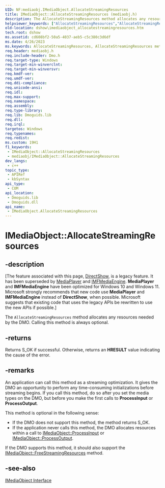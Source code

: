 ```yaml
---
UID: NF:mediaobj.IMediaObject.AllocateStreamingResources
title: IMediaObject::AllocateStreamingResources (mediaobj.h)
description: The AllocateStreamingResources method allocates any resources needed by the DMO. Calling this method is always optional.
helpviewer_keywords: ["AllocateStreamingResources","AllocateStreamingResources method [DirectShow]","AllocateStreamingResources method [DirectShow]","IMediaObject interface","IMediaObject interface [DirectShow]","AllocateStreamingResources method","IMediaObject.AllocateStreamingResources","IMediaObject::AllocateStreamingResources","IMediaObjectAllocateStreamingResources","dshow.imediaobject_allocatestreamingresources","mediaobj/IMediaObject::AllocateStreamingResources"]
old-location: dshow\imediaobject_allocatestreamingresources.htm
tech.root: dshow
ms.assetid: cd608bf2-50a5-4037-aeb5-c5c380c3d6df
ms.date: 4/26/2023
ms.keywords: AllocateStreamingResources, AllocateStreamingResources method [DirectShow], AllocateStreamingResources method [DirectShow],IMediaObject interface, IMediaObject interface [DirectShow],AllocateStreamingResources method, IMediaObject.AllocateStreamingResources, IMediaObject::AllocateStreamingResources, IMediaObjectAllocateStreamingResources, dshow.imediaobject_allocatestreamingresources, mediaobj/IMediaObject::AllocateStreamingResources
req.header: mediaobj.h
req.include-header: Dmo.h
req.target-type: Windows
req.target-min-winverclnt: 
req.target-min-winversvr: 
req.kmdf-ver: 
req.umdf-ver: 
req.ddi-compliance: 
req.unicode-ansi: 
req.idl: 
req.max-support: 
req.namespace: 
req.assembly: 
req.type-library: 
req.lib: Dmoguids.lib
req.dll: 
req.irql: 
targetos: Windows
req.typenames: 
req.redist: 
ms.custom: 19H1
f1_keywords:
 - IMediaObject::AllocateStreamingResources
 - mediaobj/IMediaObject::AllocateStreamingResources
dev_langs:
 - c++
topic_type:
 - APIRef
 - kbSyntax
api_type:
 - COM
api_location:
 - Dmoguids.lib
 - Dmoguids.dll
api_name:
 - IMediaObject.AllocateStreamingResources
---
```


# IMediaObject::AllocateStreamingResources


## -description

\[The feature associated with this page, [DirectShow](/windows/win32/directshow/directshow), is a legacy feature. It has been superseded by [MediaPlayer](/uwp/api/Windows.Media.Playback.MediaPlayer) and [IMFMediaEngine](/windows/win32/api/mfmediaengine/nn-mfmediaengine-imfmediaengine). **MediaPlayer** and **IMFMediaEngine** have been optimized for Windows 10 and Windows 11. Microsoft strongly recommends that new code use **MediaPlayer** and **IMFMediaEngine** instead of **DirectShow**, when possible. Microsoft suggests that existing code that uses the legacy APIs be rewritten to use the new APIs if possible.\]

The <code>AllocateStreamingResources</code> method allocates any resources needed by the DMO. Calling this method is always optional.



## -returns

Returns S_OK if successful. Otherwise, returns an <b>HRESULT</b> value indicating the cause of the error.

## -remarks

An application can call this method as a streaming optimization. It gives the DMO an opportunity to perform any time-consuming initializations before streaming begins. If you call this method, do so after you set the media types on the DMO, but before you make the first calls to <b>ProcessInput</b> or <b>ProcessOutput</b>.

This method is optional in the following sense:

<ul>
<li>If the DMO does not support this method, the method returns S_OK.</li>
<li>If the application never calls this method, the DMO allocates resources within a call to <a href="/windows/desktop/api/mediaobj/nf-mediaobj-imediaobject-processinput">IMediaObject::ProcessInput</a> or <a href="/windows/desktop/api/mediaobj/nf-mediaobj-imediaobject-processoutput">IMediaObject::ProcessOutput</a>.</li>
</ul>
If the DMO supports this method, it should also support the <a href="/windows/desktop/api/mediaobj/nf-mediaobj-imediaobject-freestreamingresources">IMediaObject::FreeStreamingResources</a> method.

## -see-also

<a href="/windows/desktop/api/mediaobj/nn-mediaobj-imediaobject">IMediaObject Interface</a>
